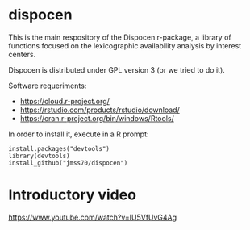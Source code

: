 # dispocen

This is the main respository of the Dispocen r-package, a library of functions focused on the lexicographic availability analysis by interest centers.

Dispocen is distributed under GPL version 3 (or we tried to do it).

Software requeriments:

* https://cloud.r-project.org/
* https://rstudio.com/products/rstudio/download/
* https://cran.r-project.org/bin/windows/Rtools/

In order to install it, execute in a R prompt:

    install.packages("devtools")
    library(devtools)
    install_github("jmss70/dispocen")


# Introductory video
https://www.youtube.com/watch?v=IU5VfUvG4Ag
